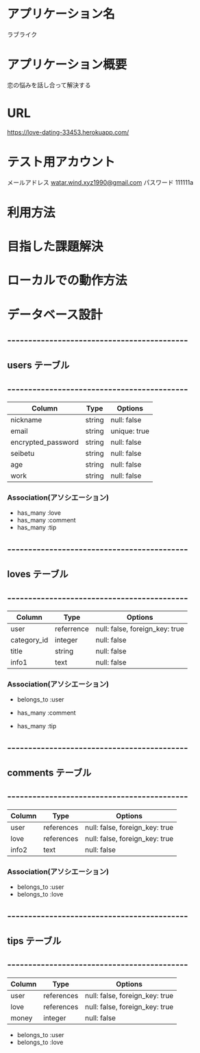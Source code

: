 # アプリケーション名
ラブライク
# アプリケーション概要
恋の悩みを話し合って解決する
# URL
https://love-dating-33453.herokuapp.com/
# テスト用アカウント
メールアドレス watar.wind.xyz1990@gmail.com
パスワード     111111a

# 利用方法

# 目指した課題解決


# ローカルでの動作方法

# データベース設計                       


## -------------------------------------------
## users テーブル                              
## -------------------------------------------
| Column             | Type   | Options      |
| --------           | ------ | -----------  |
| nickname           | string | null: false  |
| email              | string | unique: true |
| encrypted_password | string | null: false  |
| seibetu            | string | null: false  |
| age                | string | null: false  |
| work               | string | null: false  |


### Association(アソシエーション)

- has_many :love
- has_many :comment
- has_many :tip




## -------------------------------------------
## loves テーブル
## -------------------------------------------
| Column           | Type       | Options     |
| ------           | ------     | ----------- |
| user             | referrence | null: false, foreign_key: true |
| category_id      | integer    | null: false |
| title            | string     | null: false |
| info1            | text       | null: false |


### Association(アソシエーション)

- belongs_to :user

- has_many   :comment
- has_many   :tip




## -------------------------------------------
## comments テーブル
## -------------------------------------------

| Column     | Type       | Options                        |
| ------     | ---------- | ------------------------------ |
| user       | references | null: false, foreign_key: true |
| love       | references | null: false, foreign_key: true |
| info2      | text       | null: false |

### Association(アソシエーション)

- belongs_to :user
- belongs_to :love

## -------------------------------------------
## tips テーブル
## -------------------------------------------

| Column     | Type       | Options                        |
| ------     | ---------- | ------------------------------ |
| user       | references | null: false, foreign_key: true |
| love       | references | null: false, foreign_key: true |
| money      | integer    | null: false                    |

- belongs_to :user
- belongs_to :love